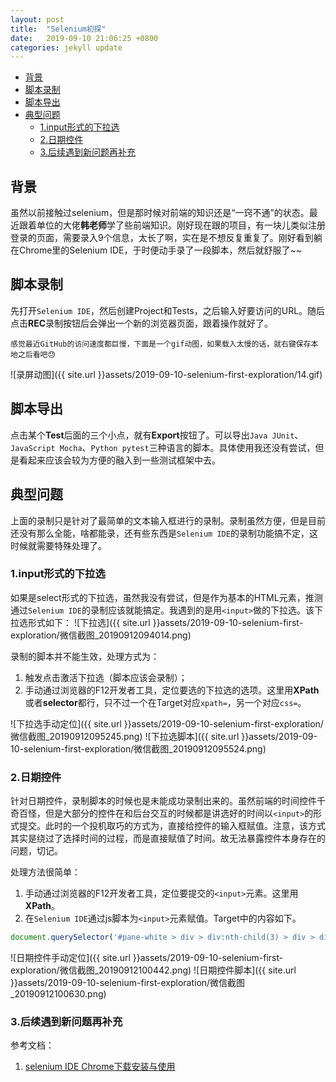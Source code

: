 ```yaml
---
layout: post
title:  "Selenium初探"
date:   2019-09-10 21:06:25 +0800
categories: jekyll update
---
```


- [背景](#%E8%83%8C%E6%99%AF)
- [脚本录制](#%E8%84%9A%E6%9C%AC%E5%BD%95%E5%88%B6)
- [脚本导出](#%E8%84%9A%E6%9C%AC%E5%AF%BC%E5%87%BA)
- [典型问题](#%E5%85%B8%E5%9E%8B%E9%97%AE%E9%A2%98)
  - [1.input形式的下拉选](#1input%E5%BD%A2%E5%BC%8F%E7%9A%84%E4%B8%8B%E6%8B%89%E9%80%89)
  - [2.日期控件](#2%E6%97%A5%E6%9C%9F%E6%8E%A7%E4%BB%B6)
  - [3.后续遇到新问题再补充](#3%E5%90%8E%E7%BB%AD%E9%81%87%E5%88%B0%E6%96%B0%E9%97%AE%E9%A2%98%E5%86%8D%E8%A1%A5%E5%85%85)


## 背景

虽然以前接触过selenium，但是那时候对前端的知识还是“一窍不通”的状态。最近跟着单位的大佬**韩老师**学了些前端知识。刚好现在跟的项目，有一块儿类似注册登录的页面，需要录入9个信息，太长了啊，实在是不想反复重复了。刚好看到躺在Chrome里的Selenium IDE，于时便动手录了一段脚本，然后就舒服了~~

## 脚本录制

先打开`Selenium IDE`，然后创建Project和Tests，之后输入好要访问的URL。随后点击**REC**录制按钮后会弹出一个新的浏览器页面，跟着操作就好了。

`感觉最近GitHub的访问速度都巨慢，下面是一个gif动图，如果载入太慢的话，就右键保存本地之后看吧😓`

![录屏动图]({{ site.url }}assets/2019-09-10-selenium-first-exploration/14.gif)

## 脚本导出

点击某个**Test**后面的三个小点，就有**Export**按钮了。可以导出`Java JUnit`、`JavaScript Mocha`、`Python pytest`三种语言的脚本。具体使用我还没有尝试，但是看起来应该会较为方便的融入到一些测试框架中去。

## 典型问题

上面的录制只是针对了最简单的文本输入框进行的录制。录制虽然方便，但是目前还没有那么全能，啥都能录，还有些东西是`Selenium IDE`的录制功能搞不定，这时候就需要特殊处理了。

### 1.input形式的下拉选

如果是select形式的下拉选，虽然我没有尝试，但是作为基本的HTML元素，推测通过`Selenium IDE`的录制应该就能搞定。我遇到的是用`<input>`做的下拉选。该下拉选形式如下：
![下拉选]({{ site.url }}assets/2019-09-10-selenium-first-exploration/微信截图_20190912094014.png)

录制的脚本并不能生效，处理方式为：
1. 触发点击激活下拉选（脚本应该会录制）；
2. 手动通过浏览器的F12开发者工具，定位要选的下拉选的选项。这里用**XPath**或者**selector**都行，只不过一个在Target对应`xpath=`，另一个对应`css=`。

![下拉选手动定位]({{ site.url }}assets/2019-09-10-selenium-first-exploration/微信截图_20190912095245.png)
![下拉选脚本]({{ site.url }}assets/2019-09-10-selenium-first-exploration/微信截图_20190912095524.png)

### 2.日期控件

针对日期控件，录制脚本的时候也是未能成功录制出来的。虽然前端的时间控件千奇百怪，但是大部分的控件在和后台交互的时候都是讲选好的时间以`<input>`的形式提交。此时的一个投机取巧的方式为，直接给控件的输入框赋值。注意，该方式其实是绕过了选择时间的过程，而是直接赋值了时间。故无法暴露控件本身存在的问题，切记。

处理方法很简单：
1. 手动通过浏览器的F12开发者工具，定位要提交的`<input>`元素。这里用**XPath**。
2. 在`Selenium IDE`通过js脚本为`<input>`元素赋值。Target中的内容如下。

```JavaScript
document.querySelector('#pane-white > div > div:nth-child(3) > div > div.el-dialog__body > form > div:nth-child(5) > div > div:nth-child(1) > div > input').value='2019-09-01  00:00:00';
```

![日期控件手动定位]({{ site.url }}assets/2019-09-10-selenium-first-exploration/微信截图_20190912100442.png)
![日期控件脚本]({{ site.url }}assets/2019-09-10-selenium-first-exploration/微信截图_20190912100630.png)

### 3.后续遇到新问题再补充

参考文档：
1. [selenium IDE Chrome下载安装与使用](https://blog.csdn.net/qq_33673213/article/details/90489479)
